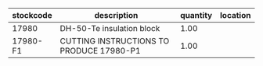 |stockcode|description|quantity|location|
|---------|-----------|--------|--------|
|17980|DH-50-Te insulation block|1.00||
|17980-F1|CUTTING INSTRUCTIONS TO PRODUCE 17980-P1|1.00||
